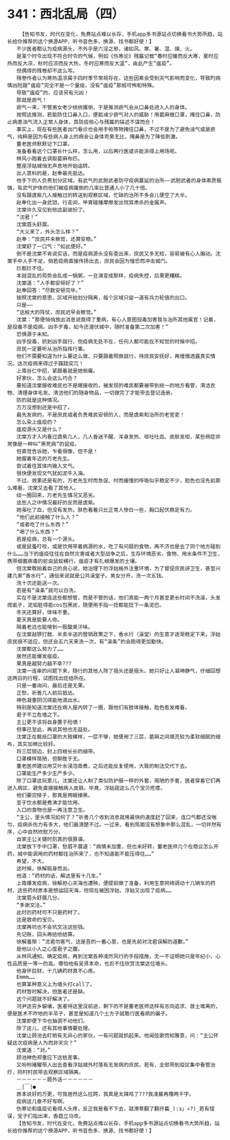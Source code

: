 # 341：西北乱局（四）
        【告知书友，时代在变化，免费站点难以长存，手机app多书源站点切换看书大势所趋，站长给你推荐的这个换源APP，听书音色多、换源、找书都好使！】
       不少医者都认为疫病源头，不外乎是六淫之邪，诸如风、寒、暑、湿、燥、火。
       是某个时令出现不符合时令的气候，例如《伤寒论》残篇记载“春时应暖而反大寒，夏时应热而反大凉，秋时应凉而反大热，冬时应寒而反大温”，由此产生“瘟疫”。
       但偶得的残卷却不这么写。
       残卷作者认为寒热温凉属于四时季节常规存在，这些因素会受到天气影响而变化，导致旳病情凶险跟“瘟疫”完全不是一个量级，没有“瘟疫”那般可怖和特殊。
       导致“瘟疫”的，应该另有元凶！
       那就是疬气！
       疬气一来，不管男女老少统统撂倒，于是推测疬气会从口鼻处进入人的身体。
       按照这推测，若能防住口鼻入口，便能减少疬气对人的威胁！用葛麻做口罩，掩住口鼻，防止病患浊气流入正常人身体，其防疫核心与残篇的描述不谋而合！
       事实上，现在有些医者出门看诊也会用手帕等物掩住口鼻，不过不是为了避免浊气或是疬气，纯粹是因为有些病人身上的病会让身体奇臭无比，掩鼻是为了降低刺激。
       董老医师默默记下口罩。
       准备看看这个口罩长什么样，怎么用，以后再行医或许能派得上用场呢。
       林风小跑着去调取葛麻布匹。
       整座浮姑城悄无声息地开始运转。
       出人意料的是，赵奉最先抵达。
       他手下的人负责划分区域，有武气的武胆武者防守疫病蔓延的治所——武胆武者的身体素质极强，有武气护体的他们被疫病撂倒的几率比普通人小了几十倍。
       没有跟虞紫几人接触过的转送到观察区域，忙碌的治所不多会儿便空了大半。
       赵奉化出一身武铠，行走间，甲胄碰撞摩擦发出悦耳肃杀的金属声。
       沈棠许久没见到他这副装扮了。
       “沈君！”
       沈棠眉头舒展。
       “大义来了，外头怎么样？”
       赵奉：“庶民并未察觉，还算安稳。”
       沈棠舒了一口气：“如此便好。”
       倒不是沈棠不肯说实话，而是疫病源头没有查出来，庶民又多无知，容易被有心人煽动。沈棠手中人手不足，倘若疫病直接传扬出去，庶民会因为惶恐而冲击城门。
       拦都拦不住。
       本就混乱的局势会乱成一锅粥，一旦演变成那样，疫病失控，后果更糟糕。
       沈棠道：“人手都安顿好了？”
       赵奉回答：“尽数安顿完毕。”
       按照沈棠的意思，区域开始划分隔离，每个区域只留一道有兵力轮值的出口。
       只是——
       “这般大的阵仗，庶民迟早会察觉。”
       沈棠：“那便悄悄放出消息说我得了重病，有心人意图投毒加害我与治所其他属官！记着，是投毒不是疫病。凶手歹毒，如今还潜伏城中，随时准备第二次加害！”
       恐惧源于未知。
       凶手投毒，抓到凶手就行，但疫病无处不在，任何人都可能在不知觉的时候中招。
       庶民一定要听从治所指挥行事。
       他们不需要知道为什么要这么做，只要跟着照做就行，待庶民安抚好，再慢慢透露真实情况。这次疫病来得过于蹊跷突兀！
       上南谷仁中招，紧跟着就是她倒霉。
       好家伙，怎么会这么巧合？
       要知道沈棠接收难民也不是瞎接收的，被发现的难民都要被带到统一的地方看管，清洁衣物、清理身体毛发、清洁他们的随身物品，一切做完了才能带去登记造册。
       防的就是这种情况。
       万万没想到还是中招了。
       最先发病的，不是庶民或者负责难民安顿的人，而是虞紫和治所的老官吏！
       怎么染上瘟疫的？
       瘟疫源头又是什么？
       沈棠方才入内看过虞紫几人，几人昏迷不醒、浑身发热、呕吐吐血、皮肤发绀，某些病症非常像是一种叫“黑死病”的鼠疫。
       但直觉告诉她，乍看很像，但不是！
       她握着年迈的万老先生。
       尝试着往其体内输入文气。
       很快便发现文气犹如泥牛入海。
       不过，效果还是有的，万老先生时而急促、时而缓慢的呼吸似乎稳定不少，脸色也没先前那么难看，沈棠又去看了其他人。
       绕一圈回来，万老先生情况又恶劣。
       这些人之中情况最好的反而是虞紫。
       她虽吐了血，但没有发热，肤色看着只比正常人惨白一些，胸口起伏稳定有力。
       “他们此前接触了什么人？”
       “或者吃了什么东西？”
       “喝了什么东西？”
       若是疫病，总有一个源头。
       或是鼠蚤叮咬，或是饮用带着病源的水，吃了有问题的食物，再不济也是去了同个地方碰到什么……当下的瘟疫往往在自然灾害或者大型战争之后，生存环境恶劣，食物、用水条件不卫生，携带细菌病毒的蛇虫鼠蚁横行，瘟疫才有扎根爆发的土壤。
       但沈棠敢拍着自己的良心说，她治理下的浮姑格外注重环境，为了督促庶民讲卫生，甚至兴建几家“香水行”，通俗来说就是公共澡堂子。男女分开，洗一次五钱。
       洗十次还能送一次。
       若是有“澡条”就可以白洗。
       实在不是沈棠连这些都想管，而是不管的话，他们真能一两个月甚至更长时间不洗澡，头发爬虱子，泥垢脏得能cos包黑炭，随便用手指一捻都能捻下一条泥巴。
       冬天还算好，体味不重。
       夏天真是能要人命。
       隔着老远也能嗅到一股酸臭汗味。
       在沈棠敲锣打鼓、半卖半送的营销政策之下，香水行（澡堂）的生意才逐渐稳定下来，浮姑庶民很不适应，但还会五六天来洗一次，有“澡条”的会跑得更加勤快。
       沈棠都这么努力了……
       居然还能爆发瘟疫。
       果真是越努力越不幸???
       沈棠一连串的问题下来，随行的其他人除了摇头还是摇头。她只好让人凝神静气，仔细回想这两日的行程，试图找出症结所在。
       只是一番询问，最后还是无果。
       正愁，祈善几人前后抵达。
       神色凝重阴沉得能地滴出水。
       特别是知道沈棠还在病人屋内转了一圈，跟他们有肢体接触，脸色愈发难看。
       君子不立危墙之下。
       主公更不该将自身置于险境！
       但事已至此，再说其他也无益处。
       沈棠正在裁纸口罩的大致模样，一层不够，她便用了三层，葛麻之间填充较为柔软细腻的细布，其实加棉比较好。
       将三层锁边，封上四根长长的细带。
       口罩模样简陋，但聊胜于无。
       董老医师建议用艾叶水浸泡蒸煮，之后还能反复使用，大致的制法交代下去。
       口罩能生产多少生产多少。
       除了口罩这玩意儿，沈棠还让人制了类似防护服一样的外套，简陋的手套，医者穿着它们再进入病区，避免直接接触病人皮肤。毕竟，浮姑就这么几个宝贝疙瘩。
       他们要完犊子，那真是两眼摸黑。
       至于饮水都是煮沸才能饮用。
       入口的食物也是一再注意卫生。
       “主公，里头情况如何了？”祈善几个收到消息就用最快的速度赶了回来，连口气都还没喘匀，疫病杀伤力有多大，他们最清楚不过。一过来，看到局面没有想象中那么混乱，一切井然有序，心中自然欣慰万分。
       自家主公关键时刻真的很靠谱。
       沈棠放下手中口罩，愁眉不展道：“病情未加重，但也未好转，董老医师几个在商议怎么开药，城中能调用的药材都往治所来了，也不知道能不能压得住……”
       希望，不大。
       这时候，徐解挺身而出。
       他道：“药材的话，解这里有十几车。”
       上南爆发疫病，徐解担心天海也遭殃，便提前做了准备，利用生意网络调动十几辆车的药材，这些药材原本是想运回天海，但现在被困浮姑，浮姑又出现了疫病……
       沈棠眉头舒展几分。
       “多谢文注。”
       此时的药材可不只是药材了。
       这是救命的宝贝。
       沈棠再坑也不会坑文注这些钱。
       先记账，回头再给他结算。
       徐解羞惭：“沈君勿客气，这是吾的一番心意，也是先前对沈君误解的道歉。”
       是他以小人之心度君子之腹。
       从林风通知、确定疫病，再到沈棠各种凌厉风行的手段措施，无一不证明她只是年纪小，心性品质是一等一的高。哪怕他有吴贤本命，也忍不住欣赏沈棠这位墙头。
       他身怀巨财，十几辆药材真不心疼。
       Emmm……
       也算某种意义上为墙头打call了。
       药材暂时解决，但医者还是缺。
       这个问题就不好解决了。
       河尹这穷乡僻壤，医者待这里没前途，剩下的不是董老医师这样有志向追求、故土难离的，便是医术不咋地的半吊子，甚至是知道几个土方子就敢行医看病的骗子。
       沈棠即便下令也抽调不动他们。
       除了这儿，还有其他事情要处理。
       沈棠让顾池去盯梢有无异心的家伙，一有问题就抓起来。他闻弦歌而知雅意，问：“主公怀疑这次疫病是人为而非天灾？”
       沈棠道：“对。”
       顾池神色郑重应下这桩差事。
       又吩咐褚曜带人出去查看浮姑城外村落有无发病的庶民，若有，全部带到疫区集中看管治疗，同村村民带去观察区域隔离。
       －－－－－－题外话－－－－－－
       ＿|￣|●
       原本说好的万更，可我居然这么拉跨，我真是太辣鸡了???我凌晨再撸两千字。
       疫病这几章不好写啊。
       伤寒论和瘟疫论看得人头疼，反正我是看不下去，就潦草翻了翻开篇_(:з」∠?)_若有错误，宝子们指出来，香菇立马改。
       【告知书友，时代在变化，免费站点难以长存，手机app多书源站点切换看书大势所趋，站长给你推荐的这个换源APP，听书音色多、换源、找书都好使！】